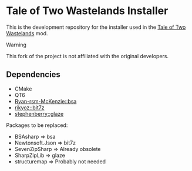 Tale of Two Wastelands Installer
============

This is the development repository for the installer used in the [Tale of Two Wastelands](http://www.twowastelands.com/) mod.

> [!WARNING]
> This fork of the project is not affiliated with the original developers.

Dependencies
------------
- CMake
- QT6
- [Ryan-rsm-McKenzie::bsa](https://github.com/Ryan-rsm-McKenzie/bsa)
- [rikyoz::bit7z](https://github.com/rikyoz/bit7z)
- [stephenberry::glaze](https://github.com/stephenberry/glaze)

Packages to be replaced:
- BSAsharp          => bsa
- Newtonsoft.Json   => bit7z
- SevenZipSharp     => Already obsolete
- SharpZipLib       => glaze
- structuremap      => Probably not needed
